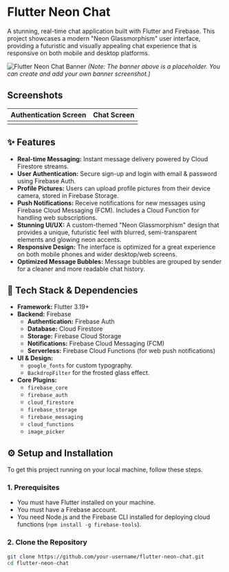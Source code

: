 # Flutter Neon Chat

A stunning, real-time chat application built with Flutter and Firebase. This project showcases a modern "Neon Glassmorphism" user interface, providing a futuristic and visually appealing chat experience that is responsive on both mobile and desktop platforms.

![Flutter Neon Chat Banner](https://user-images.githubusercontent.com/1993226/222956929-7988582f-8a03-4952-b88e-647d792b0c41.png)
*(Note: The banner above is a placeholder. You can create and add your own banner screenshot.)*

##  Screenshots

| Authentication Screen                                   | Chat Screen                                             |
| ------------------------------------------------------- | ------------------------------------------------------- |
|  |  |

## ✨ Features

-   **Real-time Messaging:** Instant message delivery powered by Cloud Firestore streams.
-   **User Authentication:** Secure sign-up and login with email & password using Firebase Auth.
-   **Profile Pictures:** Users can upload profile pictures from their device camera, stored in Firebase Storage.
-   **Push Notifications:** Receive notifications for new messages using Firebase Cloud Messaging (FCM). Includes a Cloud Function for handling web subscriptions.
-   **Stunning UI/UX:** A custom-themed "Neon Glassmorphism" design that provides a unique, futuristic feel with blurred, semi-transparent elements and glowing neon accents.
-   **Responsive Design:** The interface is optimized for a great experience on both mobile phones and wider desktop/web screens.
-   **Optimized Message Bubbles:** Message bubbles are grouped by sender for a cleaner and more readable chat history.

## 🚀 Tech Stack & Dependencies

-   **Framework:** Flutter 3.19+
-   **Backend:** Firebase
    -   **Authentication:** Firebase Auth
    -   **Database:** Cloud Firestore
    -   **Storage:** Firebase Cloud Storage
    -   **Notifications:** Firebase Cloud Messaging (FCM)
    -   **Serverless:** Firebase Cloud Functions (for web push notifications)
-   **UI & Design:**
    -   `google_fonts` for custom typography.
    -   `BackdropFilter` for the frosted glass effect.
-   **Core Plugins:**
    -   `firebase_core`
    -   `firebase_auth`
    -   `cloud_firestore`
    -   `firebase_storage`
    -   `firebase_messaging`
    -   `cloud_functions`
    -   `image_picker`

## ⚙️ Setup and Installation

To get this project running on your local machine, follow these steps.

### 1. Prerequisites

-   You must have Flutter installed on your machine.
-   You must have a Firebase account.
-   You need Node.js and the Firebase CLI installed for deploying cloud functions (`npm install -g firebase-tools`).

### 2. Clone the Repository

```bash
git clone https://github.com/your-username/flutter-neon-chat.git
cd flutter-neon-chat